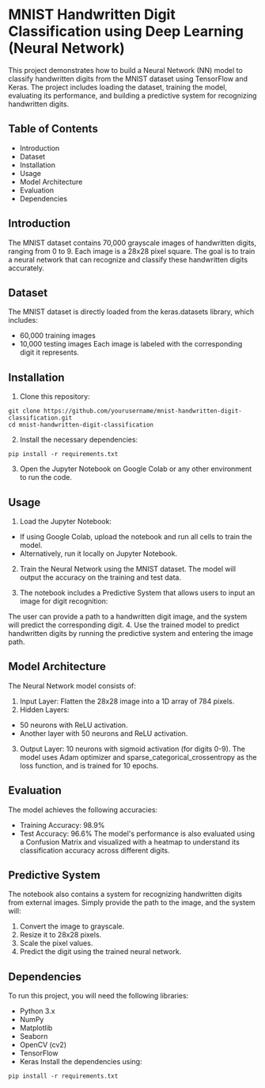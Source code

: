 # MNIST Handwritten Digit Classification using Deep Learning (Neural Network)
This project demonstrates how to build a Neural Network (NN) model to classify handwritten digits from the MNIST dataset using TensorFlow and Keras. The project includes loading the dataset, training the model, evaluating its performance, and building a predictive system for recognizing handwritten digits.

## Table of Contents
- Introduction
- Dataset
- Installation
- Usage
- Model Architecture
- Evaluation
- Dependencies

## Introduction
The MNIST dataset contains 70,000 grayscale images of handwritten digits, ranging from 0 to 9. Each image is a 28x28 pixel square. The goal is to train a neural network that can recognize and classify these handwritten digits accurately.

## Dataset
The MNIST dataset is directly loaded from the keras.datasets library, which includes:

- 60,000 training images
- 10,000 testing images
Each image is labeled with the corresponding digit it represents.

## Installation
1. Clone this repository:

```
git clone https://github.com/yourusername/mnist-handwritten-digit-classification.git
cd mnist-handwritten-digit-classification
```
2. Install the necessary dependencies:

```
pip install -r requirements.txt
```
3. Open the Jupyter Notebook on Google Colab or any other environment to run the code.

## Usage
1. Load the Jupyter Notebook:

- If using Google Colab, upload the notebook and run all cells to train the model.
- Alternatively, run it locally on Jupyter Notebook.
2. Train the Neural Network using the MNIST dataset. The model will output the accuracy on the training and test data.

3. The notebook includes a Predictive System that allows users to input an image for digit recognition:

The user can provide a path to a handwritten digit image, and the system will predict the corresponding digit.
4. Use the trained model to predict handwritten digits by running the predictive system and entering the image path.

## Model Architecture
The Neural Network model consists of:

1. Input Layer: Flatten the 28x28 image into a 1D array of 784 pixels.
2. Hidden Layers:
- 50 neurons with ReLU activation.
- Another layer with 50 neurons and ReLU activation.
3. Output Layer: 10 neurons with sigmoid activation (for digits 0-9).
The model uses Adam optimizer and sparse_categorical_crossentropy as the loss function, and is trained for 10 epochs.

## Evaluation
The model achieves the following accuracies:

- Training Accuracy: 98.9%
- Test Accuracy: 96.6%
The model's performance is also evaluated using a Confusion Matrix and visualized with a heatmap to understand its classification accuracy across different digits.

## Predictive System
The notebook also contains a system for recognizing handwritten digits from external images. Simply provide the path to the image, and the system will:

1. Convert the image to grayscale.
2. Resize it to 28x28 pixels.
3. Scale the pixel values.
4. Predict the digit using the trained neural network.
## Dependencies
To run this project, you will need the following libraries:

- Python 3.x
- NumPy
- Matplotlib
- Seaborn
- OpenCV (cv2)
- TensorFlow
- Keras
Install the dependencies using:

```
pip install -r requirements.txt
```

